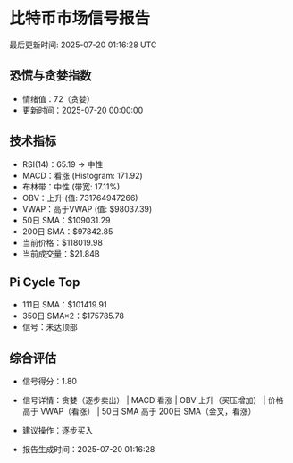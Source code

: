 # 比特币市场信号报告

最后更新时间: 2025-07-20 01:16:28 UTC

## 恐慌与贪婪指数
- 情绪值：72（贪婪）
- 更新时间：2025-07-20 00:00:00

## 技术指标
- RSI(14)：65.19 → 中性
- MACD：看涨 (Histogram: 171.92)
- 布林带：中性 (带宽: 17.11%)
- OBV：上升 (值: 731764947266)
- VWAP：高于VWAP (值: $98037.39)
- 50日 SMA：$109031.29
- 200日 SMA：$97842.85
- 当前价格：$118019.98
- 当前成交量：$21.84B

## Pi Cycle Top
- 111日 SMA：$101419.91
- 350日 SMA×2：$175785.78
- 信号：未达顶部

## 综合评估
- 信号得分：1.80
- 信号详情：贪婪（逐步卖出） | MACD 看涨 | OBV 上升（买压增加） | 价格高于 VWAP（看涨） | 50日 SMA 高于 200日 SMA（金叉，看涨）
- 建议操作：逐步买入

- 报告生成时间：2025-07-20 01:16:28